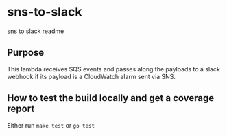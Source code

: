 # sns-to-slack
sns to slack readme

## Purpose
This lambda receives SQS events and passes along the payloads to a slack webhook if its payload is a CloudWatch alarm sent via SNS.

## How to test the build locally and get a coverage report
Either run `make test` or `go test`